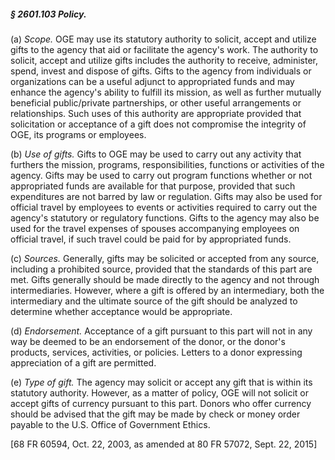##### § 2601.103 Policy. #####

(a) *Scope.* OGE may use its statutory authority to solicit, accept and utilize gifts to the agency that aid or facilitate the agency's work. The authority to solicit, accept and utilize gifts includes the authority to receive, administer, spend, invest and dispose of gifts. Gifts to the agency from individuals or organizations can be a useful adjunct to appropriated funds and may enhance the agency's ability to fulfill its mission, as well as further mutually beneficial public/private partnerships, or other useful arrangements or relationships. Such uses of this authority are appropriate provided that solicitation or acceptance of a gift does not compromise the integrity of OGE, its programs or employees.

(b) *Use of gifts.* Gifts to OGE may be used to carry out any activity that furthers the mission, programs, responsibilities, functions or activities of the agency. Gifts may be used to carry out program functions whether or not appropriated funds are available for that purpose, provided that such expenditures are not barred by law or regulation. Gifts may also be used for official travel by employees to events or activities required to carry out the agency's statutory or regulatory functions. Gifts to the agency may also be used for the travel expenses of spouses accompanying employees on official travel, if such travel could be paid for by appropriated funds.

(c) *Sources.* Generally, gifts may be solicited or accepted from any source, including a prohibited source, provided that the standards of this part are met. Gifts generally should be made directly to the agency and not through intermediaries. However, where a gift is offered by an intermediary, both the intermediary and the ultimate source of the gift should be analyzed to determine whether acceptance would be appropriate.

(d) *Endorsement.* Acceptance of a gift pursuant to this part will not in any way be deemed to be an endorsement of the donor, or the donor's products, services, activities, or policies. Letters to a donor expressing appreciation of a gift are permitted.

(e) *Type of gift.* The agency may solicit or accept any gift that is within its statutory authority. However, as a matter of policy, OGE will not solicit or accept gifts of currency pursuant to this part. Donors who offer currency should be advised that the gift may be made by check or money order payable to the U.S. Office of Government Ethics.

[68 FR 60594, Oct. 22, 2003, as amended at 80 FR 57072, Sept. 22, 2015]